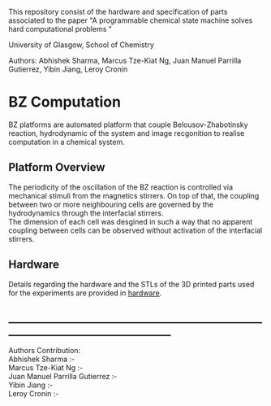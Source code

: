 This repository consist of the hardware and specification of parts associated to the paper "A programmable chemical state machine solves hard computational problems "

University of Glasgow, School of Chemistry

Authors: Abhishek Sharma, Marcus Tze-Kiat Ng, Juan Manuel Parrilla Gutierrez, Yibin Jiang, Leroy Cronin

# BZ Computation
BZ platforms are automated platform that couple Belousov-Zhabotinsky reaction, hydrodynamic of the system and image recgonition to realise computation in a chemical system.


## Platform Overview
The periodicity of the oscillation of the BZ reaction is controlled via mechanical stimuli from the magnetics stirrers. On top of that, the coupling between two or more neighbouring cells are governed by the hydrodynamics through the interfacial stirrers.<br/>
The dimension of each cell was desgined in such a way that no apparent coupling between cells can be observed without activation of the interfacial stirrers.

## Hardware

Details regarding the hardware and the STLs of the 3D printed parts used for the experiments are provided in [hardware](https://github.com/croningp/BZComputation/tree/master/hardware/stls).

## __________________________________________________________________________________

Authors Contribution:                           <br/>
Abhishek Sharma :-                                  <br/>
Marcus Tze-Kiat Ng :-                               <br/>
Juan Manuel Parrilla Gutierrez :-                  <br/>
Yibin Jiang :-                                    <br/>
Leroy Cronin :-
